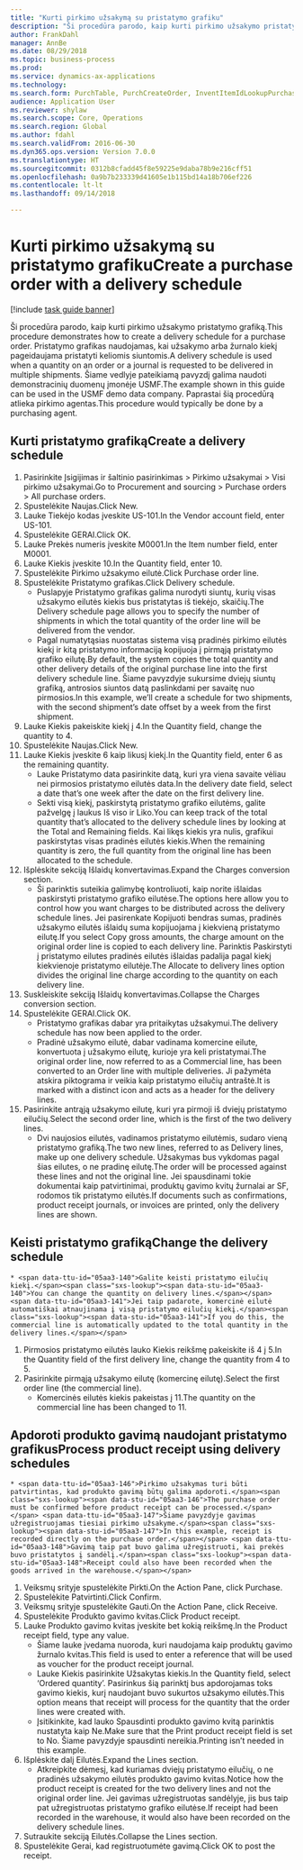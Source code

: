 ```yaml
--- 
title: "Kurti pirkimo užsakymą su pristatymo grafiku"
description: "Ši procedūra parodo, kaip kurti pirkimo užsakymo pristatymo grafiką."
author: FrankDahl
manager: AnnBe
ms.date: 08/29/2018
ms.topic: business-process
ms.prod: 
ms.service: dynamics-ax-applications
ms.technology: 
ms.search.form: PurchTable, PurchCreateOrder, InventItemIdLookupPurchase, PurchDeliverySchedule, PurchEditLines
audience: Application User
ms.reviewer: shylaw
ms.search.scope: Core, Operations
ms.search.region: Global
ms.author: fdahl
ms.search.validFrom: 2016-06-30
ms.dyn365.ops.version: Version 7.0.0
ms.translationtype: HT
ms.sourcegitcommit: 0312b8cfadd45f8e59225e9daba78b9e216cff51
ms.openlocfilehash: 0a9b7b233339d41605e1b115bd14a18b706ef226
ms.contentlocale: lt-lt
ms.lasthandoff: 09/14/2018

---
```

# <a name="create-a-purchase-order-with-a-delivery-schedule"></a><span data-ttu-id="05aa3-103">Kurti pirkimo užsakymą su pristatymo grafiku</span><span class="sxs-lookup"><span data-stu-id="05aa3-103">Create a purchase order with a delivery schedule</span></span>

[!include [task guide banner](../../includes/task-guide-banner.md)]

<span data-ttu-id="05aa3-104">Ši procedūra parodo, kaip kurti pirkimo užsakymo pristatymo grafiką.</span><span class="sxs-lookup"><span data-stu-id="05aa3-104">This procedure demonstrates how to create a delivery schedule for a purchase order.</span></span> <span data-ttu-id="05aa3-105">Pristatymo grafikas naudojamas, kai užsakymo arba žurnalo kiekį pageidaujama pristatyti keliomis siuntomis.</span><span class="sxs-lookup"><span data-stu-id="05aa3-105">A delivery schedule is used when a quantity on an order or a journal is requested to be delivered in multiple shipments.</span></span> <span data-ttu-id="05aa3-106">Šiame vedlyje pateikiamą pavyzdį galima naudoti demonstracinių duomenų įmonėje USMF.</span><span class="sxs-lookup"><span data-stu-id="05aa3-106">The example shown in this guide can be used in the USMF demo data company.</span></span> <span data-ttu-id="05aa3-107">Paprastai šią procedūrą atlieka pirkimo agentas.</span><span class="sxs-lookup"><span data-stu-id="05aa3-107">This procedure would typically be done by a purchasing agent.</span></span>


## <a name="create-a-delivery-schedule"></a><span data-ttu-id="05aa3-108">Kurti pristatymo grafiką</span><span class="sxs-lookup"><span data-stu-id="05aa3-108">Create a delivery schedule</span></span>
1. <span data-ttu-id="05aa3-109">Pasirinkite Įsigijimas ir šaltinio pasirinkimas > Pirkimo užsakymai > Visi pirkimo užsakymai.</span><span class="sxs-lookup"><span data-stu-id="05aa3-109">Go to Procurement and sourcing > Purchase orders > All purchase orders.</span></span>
2. <span data-ttu-id="05aa3-110">Spustelėkite Naujas.</span><span class="sxs-lookup"><span data-stu-id="05aa3-110">Click New.</span></span>
3. <span data-ttu-id="05aa3-111">Lauke Tiekėjo kodas įveskite US-101.</span><span class="sxs-lookup"><span data-stu-id="05aa3-111">In the Vendor account field, enter US-101.</span></span>
4. <span data-ttu-id="05aa3-112">Spustelėkite GERAI.</span><span class="sxs-lookup"><span data-stu-id="05aa3-112">Click OK.</span></span>
5. <span data-ttu-id="05aa3-113">Lauke Prekės numeris įveskite M0001.</span><span class="sxs-lookup"><span data-stu-id="05aa3-113">In the Item number field, enter M0001.</span></span>
6. <span data-ttu-id="05aa3-114">Lauke Kiekis įveskite 10.</span><span class="sxs-lookup"><span data-stu-id="05aa3-114">In the Quantity field, enter 10.</span></span>
7. <span data-ttu-id="05aa3-115">Spustelėkite Pirkimo užsakymo eilutė.</span><span class="sxs-lookup"><span data-stu-id="05aa3-115">Click Purchase order line.</span></span>
8. <span data-ttu-id="05aa3-116">Spustelėkite Pristatymo grafikas.</span><span class="sxs-lookup"><span data-stu-id="05aa3-116">Click Delivery schedule.</span></span>
    * <span data-ttu-id="05aa3-117">Puslapyje Pristatymo grafikas galima nurodyti siuntų, kurių visas užsakymo eilutės kiekis bus pristatytas iš tiekėjo, skaičių.</span><span class="sxs-lookup"><span data-stu-id="05aa3-117">The Delivery schedule page allows you to specify the number of shipments in which the total quantity of the order line will be delivered from the vendor.</span></span>  
    * <span data-ttu-id="05aa3-118">Pagal numatytąsias nuostatas sistema visą pradinės pirkimo eilutės kiekį ir kitą pristatymo informaciją kopijuoja į pirmąją pristatymo grafiko eilutę.</span><span class="sxs-lookup"><span data-stu-id="05aa3-118">By default, the system copies the total quantity and other delivery details of the original purchase line into the first delivery schedule line.</span></span> <span data-ttu-id="05aa3-119">Šiame pavyzdyje sukursime dviejų siuntų grafiką, antrosios siuntos datą paslinkdami per savaitę nuo pirmosios.</span><span class="sxs-lookup"><span data-stu-id="05aa3-119">In this example, we’ll create a schedule for two shipments, with the second shipment’s date offset by a week from the first shipment.</span></span>  
9. <span data-ttu-id="05aa3-120">Lauke Kiekis pakeiskite kiekį į 4.</span><span class="sxs-lookup"><span data-stu-id="05aa3-120">In the Quantity field, change the quantity to 4.</span></span>
10. <span data-ttu-id="05aa3-121">Spustelėkite Naujas.</span><span class="sxs-lookup"><span data-stu-id="05aa3-121">Click New.</span></span>
11. <span data-ttu-id="05aa3-122">Lauke Kiekis įveskite 6 kaip likusį kiekį.</span><span class="sxs-lookup"><span data-stu-id="05aa3-122">In the Quantity field, enter 6 as the remaining quantity.</span></span>
    * <span data-ttu-id="05aa3-123">Lauke Pristatymo data pasirinkite datą, kuri yra viena savaite vėliau nei pirmosios pristatymo eilutės data.</span><span class="sxs-lookup"><span data-stu-id="05aa3-123">In the delivery date field, select a date that’s one week after the date on the first delivery line.</span></span>  
    * <span data-ttu-id="05aa3-124">Sekti visą kiekį, paskirstytą pristatymo grafiko eilutėms, galite pažvelgę į laukus Iš viso ir Liko.</span><span class="sxs-lookup"><span data-stu-id="05aa3-124">You can keep track of the total quantity that’s allocated to the delivery schedule lines by looking at the Total and Remaining fields.</span></span> <span data-ttu-id="05aa3-125">Kai likęs kiekis yra nulis, grafikui paskirstytas visas pradinės eilutės kiekis.</span><span class="sxs-lookup"><span data-stu-id="05aa3-125">When the remaining quantity is zero, the full quantity from the original line has been allocated to the schedule.</span></span>  
12. <span data-ttu-id="05aa3-126">Išplėskite sekciją Išlaidų konvertavimas.</span><span class="sxs-lookup"><span data-stu-id="05aa3-126">Expand the Charges conversion section.</span></span>
    * <span data-ttu-id="05aa3-127">Ši parinktis suteikia galimybę kontroliuoti, kaip norite išlaidas paskirstyti pristatymo grafiko eilutėse.</span><span class="sxs-lookup"><span data-stu-id="05aa3-127">The options here allow you to control how you want charges to be distributed across the delivery schedule lines.</span></span> <span data-ttu-id="05aa3-128">Jei pasirenkate Kopijuoti bendras sumas, pradinės užsakymo eilutės išlaidų suma kopijuojama į kiekvieną pristatymo eilutę.</span><span class="sxs-lookup"><span data-stu-id="05aa3-128">If you select Copy gross amounts, the charge amount on the original order line is copied to each delivery line.</span></span> <span data-ttu-id="05aa3-129">Parinktis Paskirstyti į pristatymo eilutes pradinės eilutės išlaidas padalija pagal kiekį kiekvienoje pristatymo eilutėje.</span><span class="sxs-lookup"><span data-stu-id="05aa3-129">The Allocate to delivery lines option divides the original line charge according to the quantity on each delivery line.</span></span>  
13. <span data-ttu-id="05aa3-130">Suskleiskite sekciją Išlaidų konvertavimas.</span><span class="sxs-lookup"><span data-stu-id="05aa3-130">Collapse the Charges conversion section.</span></span>
14. <span data-ttu-id="05aa3-131">Spustelėkite GERAI.</span><span class="sxs-lookup"><span data-stu-id="05aa3-131">Click OK.</span></span>
    * <span data-ttu-id="05aa3-132">Pristatymo grafikas dabar yra pritaikytas užsakymui.</span><span class="sxs-lookup"><span data-stu-id="05aa3-132">The delivery schedule has now been applied to the order.</span></span>  
    * <span data-ttu-id="05aa3-133">Pradinė užsakymo eilutė, dabar vadinama komercine eilute, konvertuota į užsakymo eilutę, kurioje yra keli pristatymai.</span><span class="sxs-lookup"><span data-stu-id="05aa3-133">The original order line, now referred to as a Commercial line, has been converted to an Order line with multiple deliveries.</span></span> <span data-ttu-id="05aa3-134">Ji pažymėta atskira piktograma ir veikia kaip pristatymo eilučių antraštė.</span><span class="sxs-lookup"><span data-stu-id="05aa3-134">It is marked with a distinct icon and acts as a header for the delivery lines.</span></span>  
15. <span data-ttu-id="05aa3-135">Pasirinkite antrąją užsakymo eilutę, kuri yra pirmoji iš dviejų pristatymo eilučių.</span><span class="sxs-lookup"><span data-stu-id="05aa3-135">Select the second order line, which is the first of the two delivery lines.</span></span>
    * <span data-ttu-id="05aa3-136">Dvi naujosios eilutės, vadinamos pristatymo eilutėmis, sudaro vieną pristatymo grafiką.</span><span class="sxs-lookup"><span data-stu-id="05aa3-136">The two new lines, referred to as Delivery lines, make up one delivery schedule.</span></span> <span data-ttu-id="05aa3-137">Užsakymas bus vykdomas pagal šias eilutes, o ne pradinę eilutę.</span><span class="sxs-lookup"><span data-stu-id="05aa3-137">The order will be processed against these lines and not the original line.</span></span> <span data-ttu-id="05aa3-138">Jei spausdinami tokie dokumentai kaip patvirtinimai, produktų gavimo kvitų žurnalai ar SF, rodomos tik pristatymo eilutės.</span><span class="sxs-lookup"><span data-stu-id="05aa3-138">If documents such as confirmations, product receipt journals, or invoices are printed, only the delivery lines are shown.</span></span>  

## <a name="change-the-delivery-schedule"></a><span data-ttu-id="05aa3-139">Keisti pristatymo grafiką</span><span class="sxs-lookup"><span data-stu-id="05aa3-139">Change the delivery schedule</span></span>
    * <span data-ttu-id="05aa3-140">Galite keisti pristatymo eilučių kiekį.</span><span class="sxs-lookup"><span data-stu-id="05aa3-140">You can change the quantity on delivery lines.</span></span> <span data-ttu-id="05aa3-141">Jei taip padarote, komercinė eilutė automatiškai atnaujinama į visą pristatymo eilučių kiekį.</span><span class="sxs-lookup"><span data-stu-id="05aa3-141">If you do this, the commercial line is automatically updated to the total quantity in the delivery lines.</span></span>  
1. <span data-ttu-id="05aa3-142">Pirmosios pristatymo eilutės lauko Kiekis reikšmę pakeiskite iš 4 į 5.</span><span class="sxs-lookup"><span data-stu-id="05aa3-142">In the Quantity field of the first delivery line, change the quantity from 4 to 5.</span></span>
2. <span data-ttu-id="05aa3-143">Pasirinkite pirmąją užsakymo eilutę (komercinę eilutę).</span><span class="sxs-lookup"><span data-stu-id="05aa3-143">Select the first order line (the commercial line).</span></span>
    * <span data-ttu-id="05aa3-144">Komercinės eilutės kiekis pakeistas į 11.</span><span class="sxs-lookup"><span data-stu-id="05aa3-144">The quantity on the commercial line has been changed to 11.</span></span>  

## <a name="process-product-receipt-using-delivery-schedules"></a><span data-ttu-id="05aa3-145">Apdoroti produkto gavimą naudojant pristatymo grafikus</span><span class="sxs-lookup"><span data-stu-id="05aa3-145">Process product receipt using delivery schedules</span></span>
    * <span data-ttu-id="05aa3-146">Pirkimo užsakymas turi būti patvirtintas, kad produkto gavimą būtų galima apdoroti.</span><span class="sxs-lookup"><span data-stu-id="05aa3-146">The purchase order must be confirmed before product receipt can be processed.</span></span> <span data-ttu-id="05aa3-147">Šiame pavyzdyje gavimas užregistruojamas tiesiai pirkimo užsakyme.</span><span class="sxs-lookup"><span data-stu-id="05aa3-147">In this example, receipt is recorded directly on the purchase order.</span></span> <span data-ttu-id="05aa3-148">Gavimą taip pat buvo galima užregistruoti, kai prekės buvo pristatytos į sandėlį.</span><span class="sxs-lookup"><span data-stu-id="05aa3-148">Receipt could also have been recorded when the goods arrived in the warehouse.</span></span>  
1. <span data-ttu-id="05aa3-149">Veiksmų srityje spustelėkite Pirkti.</span><span class="sxs-lookup"><span data-stu-id="05aa3-149">On the Action Pane, click Purchase.</span></span>
2. <span data-ttu-id="05aa3-150">Spustelėkite Patvirtinti.</span><span class="sxs-lookup"><span data-stu-id="05aa3-150">Click Confirm.</span></span>
3. <span data-ttu-id="05aa3-151">Veiksmų srityje spustelėkite Gauti.</span><span class="sxs-lookup"><span data-stu-id="05aa3-151">On the Action Pane, click Receive.</span></span>
4. <span data-ttu-id="05aa3-152">Spustelėkite Produkto gavimo kvitas.</span><span class="sxs-lookup"><span data-stu-id="05aa3-152">Click Product receipt.</span></span>
5. <span data-ttu-id="05aa3-153">Lauke Produkto gavimo kvitas įveskite bet kokią reikšmę.</span><span class="sxs-lookup"><span data-stu-id="05aa3-153">In the Product receipt field, type any value.</span></span>
    * <span data-ttu-id="05aa3-154">Šiame lauke įvedama nuoroda, kuri naudojama kaip produktų gavimo žurnalo kvitas.</span><span class="sxs-lookup"><span data-stu-id="05aa3-154">This field is used to enter a reference that will be used as voucher for the product receipt journal.</span></span>  
    * <span data-ttu-id="05aa3-155">Lauke Kiekis pasirinkite Užsakytas kiekis.</span><span class="sxs-lookup"><span data-stu-id="05aa3-155">In the Quantity field, select ‘Ordered quantity’.</span></span> <span data-ttu-id="05aa3-156">Pasirinkus šią parinktį bus apdorojamas toks gavimo kiekis, kurį naudojant buvo sukurtos užsakymo eilutės.</span><span class="sxs-lookup"><span data-stu-id="05aa3-156">This option means that receipt will process for the quantity that the order lines were created with.</span></span>  
    * <span data-ttu-id="05aa3-157">Įsitikinkite, kad lauko Spausdinti produkto gavimo kvitą parinktis nustatyta kaip Ne.</span><span class="sxs-lookup"><span data-stu-id="05aa3-157">Make sure that the Print product receipt field is set to No.</span></span> <span data-ttu-id="05aa3-158">Šiame pavyzdyje spausdinti nereikia.</span><span class="sxs-lookup"><span data-stu-id="05aa3-158">Printing isn’t needed in this example.</span></span>  
6. <span data-ttu-id="05aa3-159">Išplėskite dalį Eilutės.</span><span class="sxs-lookup"><span data-stu-id="05aa3-159">Expand the Lines section.</span></span>
    * <span data-ttu-id="05aa3-160">Atkreipkite dėmesį, kad kuriamas dviejų pristatymo eilučių, o ne pradinės užsakymo eilutės produkto gavimo kvitas.</span><span class="sxs-lookup"><span data-stu-id="05aa3-160">Notice how the product receipt is created for the two delivery lines and not the original order line.</span></span> <span data-ttu-id="05aa3-161">Jei gavimas užregistruotas sandėlyje, jis bus taip pat užregistruotas pristatymo grafiko eilutėse.</span><span class="sxs-lookup"><span data-stu-id="05aa3-161">If receipt had been recorded in the warehouse, it would also have been recorded on the delivery schedule lines.</span></span>  
7. <span data-ttu-id="05aa3-162">Sutraukite sekciją Eilutės.</span><span class="sxs-lookup"><span data-stu-id="05aa3-162">Collapse the Lines section.</span></span>
8. <span data-ttu-id="05aa3-163">Spustelėkite Gerai, kad registruotumėte gavimą.</span><span class="sxs-lookup"><span data-stu-id="05aa3-163">Click OK to post the receipt.</span></span>


